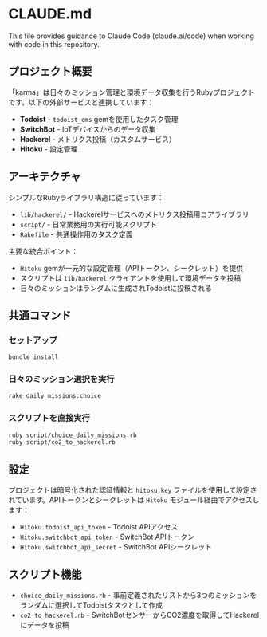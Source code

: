 # CLAUDE.md

This file provides guidance to Claude Code (claude.ai/code) when working with code in this repository.

## プロジェクト概要

「karma」は日々のミッション管理と環境データ収集を行うRubyプロジェクトです。以下の外部サービスと連携しています：

- **Todoist** - `todoist_cms` gemを使用したタスク管理
- **SwitchBot** - IoTデバイスからのデータ収集
- **Hackerel** - メトリクス投稿（カスタムサービス）
- **Hitoku** - 設定管理

## アーキテクチャ

シンプルなRubyライブラリ構造に従っています：

- `lib/hackerel/` - Hackerelサービスへのメトリクス投稿用コアライブラリ
- `script/` - 日常業務用の実行可能スクリプト
- `Rakefile` - 共通操作用のタスク定義

主要な統合ポイント：
- `Hitoku` gemが一元的な設定管理（APIトークン、シークレット）を提供
- スクリプトは `lib/hackerel` クライアントを使用して環境データを投稿
- 日々のミッションはランダムに生成されTodoistに投稿される

## 共通コマンド

### セットアップ
```bash
bundle install
```

### 日々のミッション選択を実行
```bash
rake daily_missions:choice
```

### スクリプトを直接実行
```bash
ruby script/choice_daily_missions.rb
ruby script/co2_to_hackerel.rb
```

## 設定

プロジェクトは暗号化された認証情報と `hitoku.key` ファイルを使用して設定されています。APIトークンとシークレットは `Hitoku` モジュール経由でアクセスします：

- `Hitoku.todoist_api_token` - Todoist APIアクセス
- `Hitoku.switchbot_api_token` - SwitchBot APIトークン
- `Hitoku.switchbot_api_secret` - SwitchBot APIシークレット

## スクリプト機能

- `choice_daily_missions.rb` - 事前定義されたリストから3つのミッションをランダムに選択してTodoistタスクとして作成
- `co2_to_hackerel.rb` - SwitchBotセンサーからCO2濃度を取得してHackerelにデータを投稿